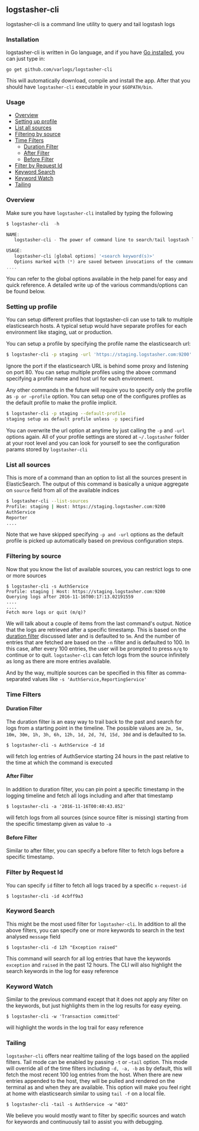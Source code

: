 ## logstasher-cli

logstasher-cli is a command line utility to query and tail logstash logs

### Installation

logstasher-cli is written in Go language, and if you have [Go installed](https://golang.org/doc/install#install), you can just type in:

`go get github.com/varlogs/logstasher-cli`

This will automatically download, compile and install the app.
After that you should have `logstasher-cli` executable in your `$GOPATH/bin`.	

### Usage

- [Overview](#overview)
- [Setting up profile](#setting-up-profile)
- [List all sources](#list-all-sources)
- [Filtering by source](#filtering-by-source)
- [Time Filters](#time-filters)
  - [Duration Filter](#duration-filter)
  - [After Filter](#after-filter)
  - [Before Filter](#before-filter)
- [Filter by Request Id](#filter-by-request-id)
- [Keyword Search](#keyword-search)
- [Keyword Watch](#keyword-watch)
- [Tailing](#tailing)



### Overview

Make sure you have `logstasher-cli` installed by typing the following

```powershell
$ logstasher-cli  -h

NAME:
   logstasher-cli - The power of command line to search/tail logstash logs

USAGE:
   logstasher-cli [global options] '<search keyword(s)>'
   Options marked with (*) are saved between invocations of the command. Each time you specify an option marked with (*) previously stored settings are erased.
....
```

You can refer to the global options available in the help panel for easy and quick reference. A detailed write up of the various commands/options can be found below.

### Setting up profile

You can setup different profiles that logstasher-cli can use to talk to multiple elasticsearch hosts. A typical setup would have separate profiles for each environment like staging, uat or production.

You can setup a profile by specifying the profile name the elasticsearch url:

```bash
$ logstasher-cli -p staging -url 'https://staging.logstasher.com:9200'
```

Ignore the port if the elasticsearch URL is behind some proxy and listening on port 80. You can setup multiple profiles using the above command specifying a profile name and host url for each environment.

Any other commands in the future will require you to specify only the profile as `-p or —profile` option. You can setup one of the configures profiles as the default profile to make the profile implicit.

```bash
$ logstasher-cli -p staging --default-profile
staging setup as default profile unless -p specified
```

You can overwrite the url option at anytime by just calling the `-p` and `-url` options again. All of your profile settings are stored at `~/.logstasher` folder at your root level and you can look for yourself to see the configuration params stored by `logstasher-cli`

### List all sources

This is more of a command than an option to list all the sources present in ElasticSearch. The output of this command is basically a unique aggregate on `source` field from all of the available indices

```bash
$ logstasher-cli --list-sources
Profile: staging | Host: https://staging.logstasher.com:9200
AuthService
Reporter
....
```

Note that we have skipped specifying `-p and -url` options as the default profile is picked up automatically based on previous configuration steps.

### Filtering by source

Now that you know the list of available sources, you can restrict logs to one or more sources

``` shell
$ logstasher-cli -s AuthService
Profile: staging | Host: https://staging.logstasher.com:9200
Querying logs after 2016-11-16T00:17:13.02191559
....
....
Fetch more logs or quit (m/q)?
```

We will talk about a couple of items from the last command's output. Notice that the logs are retrieved after a specific timestamp. This is based on the [duration filter](#duration-filter) discussed later and is defaulted to `5m`. And the number of entries that are fetched are based on the `-n` filter and is defaulted to 100. In this case, after every 100 entries, the user will be prompted to press `m/q` to continue or to quit. `logstasher-cli` can fetch logs from the source infinitely as long as there are more entries available.

And by the way, multiple sources can be specified in this filter as comma-separated values like `-s 'AuthService,ReportingService'`

### Time Filters

#### Duration Filter

The duration filter is an easy way to trail back to the past and search for logs from a starting point in the timeline. The possible values are `2m, 5m, 10m, 30m, 1h, 3h, 6h, 12h, 1d, 2d, 7d, 15d, 30d` and is defaulted to `5m`. 

```shell
$ logstasher-cli -s AuthService -d 1d
```

will fetch log entries of AuthService starting 24 hours in the past relative to the time at which the command is executed

#### After Filter

In addition to duration filter, you can pin point a specific timestamp in the logging timeline and fetch all logs including and after that timestamp

``` shell
$ logstasher-cli -a '2016-11-16T00:40:43.852'
```

will fetch logs from all sources (since source filter is missing) starting from the specific timestamp given as value to  `-a`

#### Before Filter

Similar to after filter, you can specify a before filter to fetch logs before a specific timestamp. 

### Filter by Request Id

You can specify `id` filter to fetch all logs traced by a specific `x-request-id`

```shell
$ logstasher-cli -id 4cbff9a3
```

### Keyword Search

This might be the most used filter for `logstasher-cli`. In addition to all the above filters, you can specify one or more keywords to search in the text analysed `message` field

``` shell
$ logstasher-cli -d 12h "Exception raised"
```

This command will search for all log entries that have the keywords `exception` and `raised` in the past 12 hours. The CLI will also highlight the search keywords in the log for easy reference

### Keyword Watch

Similar to the previous command except that it does not apply any filter on the keywords, but just highlights them in the log results for easy eyeing.

``` shell
$ logstasher-cli -w 'Transaction committed'
```

will highlight the words in the log trail for easy reference

### Tailing

`logstasher-cli` offers near realtime tailing of the logs based on the applied filters. Tail mode can be enabled by passing `-t` or `—tail` option. This mode will override all of the time filters including `-d, -a, -b` as by default, this will fetch the most recent 100 log entries from the host. When there are new entries appended to the host, they will be pulled and rendered on the terminal as and when they are available. This option will make you feel right at home with elasticsearch similar to using `tail -f` on a local file.

``` shell
$ logstasher-cli -tail -s AuthService -w "403"
```

We believe you would mostly want to filter by specific sources and watch for keywords and continuously tail to assist you with debugging.

